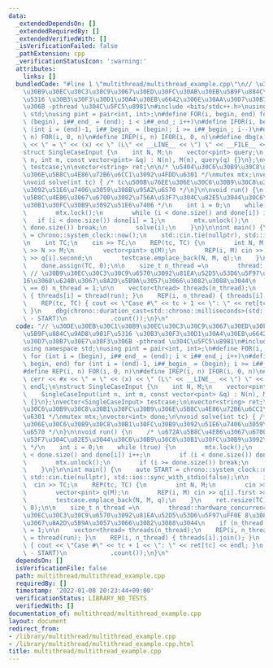 ```yaml
---
data:
  _extendedDependsOn: []
  _extendedRequiredBy: []
  _extendedVerifiedWith: []
  _isVerificationFailed: false
  _pathExtension: cpp
  _verificationStatusIcon: ':warning:'
  attributes:
    links: []
  bundledCode: "#line 1 \"multithread/multithread_example.cpp\"\n// \u30DE\u30EB\u30C1\
    \u30B9\u30EC\u30C3\u30C9\u3067\u30ED\u30FC\u30AB\u30EB\u5B9F\u884C\u9AD8\u901F\
    \u5316 \u30B3\u30F3\u30D1\u30A4\u30EB\u6642\u306E\u30AA\u30D7\u30B7\u30E7\u30F3\
    \u306B -pthread \u304C\u5FC5\u8981\n#include <bits/stdc++.h>\nusing namespace\
    \ std;\nusing pint = pair<int, int>;\n#define FOR(i, begin, end) for (int i =\
    \ (begin), i##_end_ = (end); i < i##_end_; i++)\n#define IFOR(i, begin, end) for\
    \ (int i = (end)-1, i##_begin_ = (begin); i >= i##_begin_; i--)\n#define REP(i,\
    \ n) FOR(i, 0, n)\n#define IREP(i, n) IFOR(i, 0, n)\n#define dbg(x) cerr << #x\
    \ << \" = \" << (x) << \" (L\" << __LINE__ << \") \" << __FILE__ << endl;\n\n\
    struct SingleCaseInput {\n    int N, M;\n    vector<pint> query;\n    SingleCaseInput(int\
    \ n, int m, const vector<pint> &q) : N(n), M(m), query(q) {}\n};\nvector<SingleCaseInput>\
    \ testcase;\n\nvector<string> ret;\n\n/* \u5404\u30C6\u30B9\u30C8\u30B1\u30FC\u30B9\
    \u306E\u5B8C\u4E86\u72B6\u6CC1\u3092\u4FDD\u6301 */\nmutex mtx;\nvector<int> done;\n\
    \nvoid solve(int tc) { /* tc\u500B\u76EE\u306E\u30C6\u30B9\u30C8\u30B1\u30FC\u30B9\
    \u3092\u51E6\u7406\u3059\u308B\u95A2\u6570 */\n}\n\nvoid run() {\n    /* \u672A\
    \u5B8C\u4E86\u3067\u6700\u3082\u756A\u53F7\u304C\u82E5\u3044\u30C6\u30B9\u30C8\
    \u30B1\u30FC\u30B9\u3092\u51E6\u7406 */\n    int i = 0;\n    while (true) {\n\
    \        mtx.lock();\n        while (i < done.size() and done[i]) i++;\n     \
    \   if (i < done.size()) done[i] = 1;\n        mtx.unlock();\n        if (i >=\
    \ done.size()) break;\n        solve(i);\n    }\n}\n\nint main() {\n    auto START\
    \ = chrono::system_clock::now();\n    std::cin.tie(nullptr), std::ios::sync_with_stdio(false);\n\
    \n    int TC;\n    cin >> TC;\n    REP(tc, TC) {\n        int N, M;\n        cin\
    \ >> N >> M;\n        vector<pint> q(M);\n        REP(i, M) cin >> q[i].first\
    \ >> q[i].second;\n        testcase.emplace_back(N, M, q);\n    }\n    ret.resize(TC);\n\
    \    done.assign(TC, 0);\n\n    size_t n_thread =\n        thread::hardware_concurrency();\
    \ // \u30B9\u30EC\u30C3\u30C9\u6570\u3092\u81EA\u52D5\u53D6\u5F97\uFF0E 8\u3084\
    16\u3068\u624B\u3067\u8A2D\u5B9A\u3057\u3066\u3082\u3088\u3044\n    if (n_thread\
    \ == 0) n_thread = 1;\n\n    vector<thread> threads(n_thread);\n    REP(i, n_thread)\
    \ { threads[i] = thread(run); }\n    REP(i, n_thread) { threads[i].join(); }\n\
    \    REP(tc, TC) { cout << \"Case #\" << tc + 1 << \": \" << ret[tc] << endl;\
    \ }\n    dbg(chrono::duration_cast<std::chrono::milliseconds>(std::chrono::system_clock::now()\
    \ - START)\n            .count());\n}\n"
  code: "// \u30DE\u30EB\u30C1\u30B9\u30EC\u30C3\u30C9\u3067\u30ED\u30FC\u30AB\u30EB\
    \u5B9F\u884C\u9AD8\u901F\u5316 \u30B3\u30F3\u30D1\u30A4\u30EB\u6642\u306E\u30AA\
    \u30D7\u30B7\u30E7\u30F3\u306B -pthread \u304C\u5FC5\u8981\n#include <bits/stdc++.h>\n\
    using namespace std;\nusing pint = pair<int, int>;\n#define FOR(i, begin, end)\
    \ for (int i = (begin), i##_end_ = (end); i < i##_end_; i++)\n#define IFOR(i,\
    \ begin, end) for (int i = (end)-1, i##_begin_ = (begin); i >= i##_begin_; i--)\n\
    #define REP(i, n) FOR(i, 0, n)\n#define IREP(i, n) IFOR(i, 0, n)\n#define dbg(x)\
    \ cerr << #x << \" = \" << (x) << \" (L\" << __LINE__ << \") \" << __FILE__ <<\
    \ endl;\n\nstruct SingleCaseInput {\n    int N, M;\n    vector<pint> query;\n\
    \    SingleCaseInput(int n, int m, const vector<pint> &q) : N(n), M(m), query(q)\
    \ {}\n};\nvector<SingleCaseInput> testcase;\n\nvector<string> ret;\n\n/* \u5404\
    \u30C6\u30B9\u30C8\u30B1\u30FC\u30B9\u306E\u5B8C\u4E86\u72B6\u6CC1\u3092\u4FDD\
    \u6301 */\nmutex mtx;\nvector<int> done;\n\nvoid solve(int tc) { /* tc\u500B\u76EE\
    \u306E\u30C6\u30B9\u30C8\u30B1\u30FC\u30B9\u3092\u51E6\u7406\u3059\u308B\u95A2\
    \u6570 */\n}\n\nvoid run() {\n    /* \u672A\u5B8C\u4E86\u3067\u6700\u3082\u756A\
    \u53F7\u304C\u82E5\u3044\u30C6\u30B9\u30C8\u30B1\u30FC\u30B9\u3092\u51E6\u7406\
    \ */\n    int i = 0;\n    while (true) {\n        mtx.lock();\n        while (i\
    \ < done.size() and done[i]) i++;\n        if (i < done.size()) done[i] = 1;\n\
    \        mtx.unlock();\n        if (i >= done.size()) break;\n        solve(i);\n\
    \    }\n}\n\nint main() {\n    auto START = chrono::system_clock::now();\n   \
    \ std::cin.tie(nullptr), std::ios::sync_with_stdio(false);\n\n    int TC;\n  \
    \  cin >> TC;\n    REP(tc, TC) {\n        int N, M;\n        cin >> N >> M;\n\
    \        vector<pint> q(M);\n        REP(i, M) cin >> q[i].first >> q[i].second;\n\
    \        testcase.emplace_back(N, M, q);\n    }\n    ret.resize(TC);\n    done.assign(TC,\
    \ 0);\n\n    size_t n_thread =\n        thread::hardware_concurrency(); // \u30B9\
    \u30EC\u30C3\u30C9\u6570\u3092\u81EA\u52D5\u53D6\u5F97\uFF0E 8\u308416\u3068\u624B\
    \u3067\u8A2D\u5B9A\u3057\u3066\u3082\u3088\u3044\n    if (n_thread == 0) n_thread\
    \ = 1;\n\n    vector<thread> threads(n_thread);\n    REP(i, n_thread) { threads[i]\
    \ = thread(run); }\n    REP(i, n_thread) { threads[i].join(); }\n    REP(tc, TC)\
    \ { cout << \"Case #\" << tc + 1 << \": \" << ret[tc] << endl; }\n    dbg(chrono::duration_cast<std::chrono::milliseconds>(std::chrono::system_clock::now()\
    \ - START)\n            .count());\n}\n"
  dependsOn: []
  isVerificationFile: false
  path: multithread/multithread_example.cpp
  requiredBy: []
  timestamp: '2022-01-08 20:23:44+09:00'
  verificationStatus: LIBRARY_NO_TESTS
  verifiedWith: []
documentation_of: multithread/multithread_example.cpp
layout: document
redirect_from:
- /library/multithread/multithread_example.cpp
- /library/multithread/multithread_example.cpp.html
title: multithread/multithread_example.cpp
---
```

